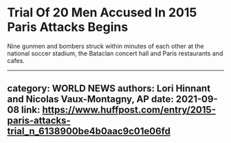 # Trial Of 20 Men Accused In 2015 Paris Attacks Begins

Nine gunmen and bombers struck within minutes of each other at the national soccer stadium, the Bataclan concert hall and Paris restaurants and cafes.

---
category: WORLD NEWS
authors: Lori Hinnant and Nicolas Vaux-Montagny, AP
date: 2021-09-08
link: https://www.huffpost.com/entry/2015-paris-attacks-trial_n_6138900be4b0aac9c01e06fd
---

